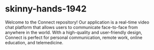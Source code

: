 # skinny-hands-1942
Welcome to the Connect repository! Our application is a real-time video chat platform that allows users to communicate face-to-face from anywhere in the world. With a high-quality and user-friendly design, Connect is perfect for personal communication, remote work, online education, and telemedicine.
